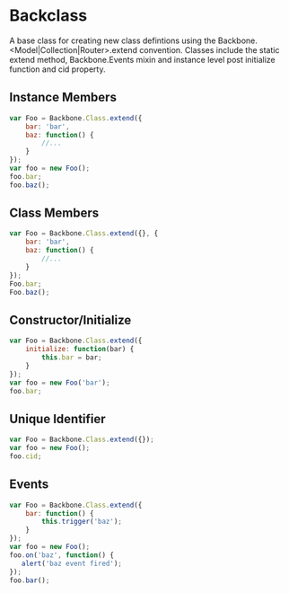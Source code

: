 # Backclass

A base class for creating new class defintions using the Backbone.&lt;Model|Collection|Router&gt;.extend convention. 
Classes include the static extend method, Backbone.Events mixin and instance level post initialize function 
and cid property.

## Instance Members
```js
var Foo = Backbone.Class.extend({
    bar: 'bar',
    baz: function() {
        //...
    }
});
var foo = new Foo();
foo.bar;
foo.baz();
```

## Class Members
```js
var Foo = Backbone.Class.extend({}, {
    bar: 'bar',
    baz: function() {
        //...
    }
});
Foo.bar;
Foo.baz();
```

## Constructor/Initialize
```js
var Foo = Backbone.Class.extend({
    initialize: function(bar) {
        this.bar = bar;
    }
});
var foo = new Foo('bar');
foo.bar;
```

##  Unique Identifier
```js
var Foo = Backbone.Class.extend({});
var foo = new Foo();
foo.cid;
```

##  Events
```js
var Foo = Backbone.Class.extend({
    bar: function() {
        this.trigger('baz');
    }
});
var foo = new Foo();
foo.on('baz', function() {
   alert('baz event fired');
});
foo.bar();
```
